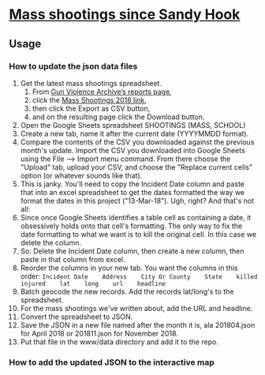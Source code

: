 # [Mass shootings since Sandy Hook](http://interactive.nydailynews.com/map/mass-shootings-since-sandy-hook/)

## Usage

### How to update the json data files

1. Get the latest mass shootings spreadsheet.
    1. From [Gun Violence Archive’s reports page](http://www.gunviolencearchive.org/reports),
    1. click the [Mass Shootings 2018 link](http://www.gunviolencearchive.org/reports/mass-shooting),
    1. then click the Export as CSV button,
    1. and on the resulting page click the Download button.
1. Open the Google Sheets spreadsheet SHOOTINGS (MASS, SCHOOL)
1. Create a new tab, name it after the current date (YYYYMMDD format).
1. Compare the contents of the CSV you downloaded against the previous month's update. Import the CSV you downloaded into Google Sheets using the File --> Import menu command. From there choose the "Upload" tab, upload your CSV, and choose the "Replace current cells" option (or whatever sounds like that).
1. This is janky. You'll need to copy the Incident Date column and paste that into an excel spreadsheet to get the dates formatted the way we format the dates in this project ("13-Mar-18"). Ugh, right? And that's not all:
1. Since once Google Sheets identifies a table cell as containing a date, it obsessively holds onto that cell's formatting. The only way to fix the date formatting to what we want is to kill the original cell. In this case we delete the column.
1. So: Delete the Incident Date column, then create a new column, then paste in that column from excel.
1. Reorder the columns in your new tab. You want the columns in this order: `Incident Date    Address    City Or County    State    killed    injured    lat    long    url    headline`
1. Batch geocode the new records. Add the records lat/long's to the spreadsheet.
1. For the mass shootings we've written about, add the URL and headline.
1. Convert the spreadsheet to JSON.
1. Save the JSON in a new file named after the month it is, ala 201804.json for April 2018 or 201811.json for November 2018.
1. Put that file in the www/data directory and add it to the repo.

### How to add the updated JSON to the interactive map

